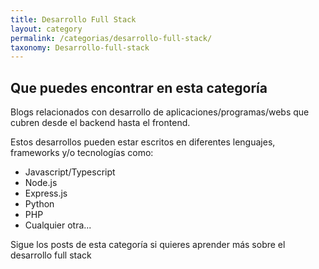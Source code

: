 ```yaml
---
title: Desarrollo Full Stack
layout: category
permalink: /categorias/desarrollo-full-stack/
taxonomy: Desarrollo-full-stack
---
```

## Que puedes encontrar en esta categoría

Blogs relacionados con desarrollo de aplicaciones/programas/webs que cubren desde el backend hasta el frontend.

Estos desarrollos pueden estar escritos en diferentes lenguajes, frameworks y/o tecnologías como:

* Javascript/Typescript
* Node.js
* Express.js
* Python
* PHP
* Cualquier otra...

Sigue los posts de esta categoría si quieres aprender más sobre el desarrollo full stack